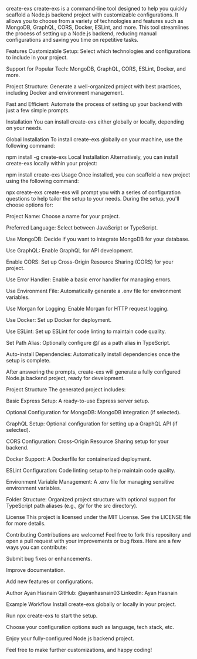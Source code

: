 create-exs
create-exs is a command-line tool designed to help you quickly scaffold a Node.js backend project with customizable configurations. It allows you to choose from a variety of technologies and features such as MongoDB, GraphQL, CORS, Docker, ESLint, and more. This tool streamlines the process of setting up a Node.js backend, reducing manual configurations and saving you time on repetitive tasks.

Features
Customizable Setup: Select which technologies and configurations to include in your project.

Support for Popular Tech: MongoDB, GraphQL, CORS, ESLint, Docker, and more.

Project Structure: Generate a well-organized project with best practices, including Docker and environment management.

Fast and Efficient: Automate the process of setting up your backend with just a few simple prompts.

Installation
You can install create-exs either globally or locally, depending on your needs.

Global Installation
To install create-exs globally on your machine, use the following command:

npm install -g create-exs
Local Installation
Alternatively, you can install create-exs locally within your project:

npm install create-exs
Usage
Once installed, you can scaffold a new project using the following command:

npx create-exs
create-exs will prompt you with a series of configuration questions to help tailor the setup to your needs. During the setup, you'll choose options for:

Project Name: Choose a name for your project.

Preferred Language: Select between JavaScript or TypeScript.

Use MongoDB: Decide if you want to integrate MongoDB for your database.

Use GraphQL: Enable GraphQL for API development.

Enable CORS: Set up Cross-Origin Resource Sharing (CORS) for your project.

Use Error Handler: Enable a basic error handler for managing errors.

Use Environment File: Automatically generate a .env file for environment variables.

Use Morgan for Logging: Enable Morgan for HTTP request logging.

Use Docker: Set up Docker for deployment.

Use ESLint: Set up ESLint for code linting to maintain code quality.

Set Path Alias: Optionally configure @/ as a path alias in TypeScript.

Auto-install Dependencies: Automatically install dependencies once the setup is complete.

After answering the prompts, create-exs will generate a fully configured Node.js backend project, ready for development.

Project Structure
The generated project includes:

Basic Express Setup: A ready-to-use Express server setup.

Optional Configuration for MongoDB: MongoDB integration (if selected).

GraphQL Setup: Optional configuration for setting up a GraphQL API (if selected).

CORS Configuration: Cross-Origin Resource Sharing setup for your backend.

Docker Support: A Dockerfile for containerized deployment.

ESLint Configuration: Code linting setup to help maintain code quality.

Environment Variable Management: A .env file for managing sensitive environment variables.

Folder Structure: Organized project structure with optional support for TypeScript path aliases (e.g., @/ for the src directory).

License
This project is licensed under the MIT License. See the LICENSE file for more details.

Contributing
Contributions are welcome! Feel free to fork this repository and open a pull request with your improvements or bug fixes. Here are a few ways you can contribute:

Submit bug fixes or enhancements.

Improve documentation.

Add new features or configurations.

Author
Ayan Hasnain
GitHub: @ayanhasnain03
LinkedIn: Ayan Hasnain

Example Workflow
Install create-exs globally or locally in your project.

Run npx create-exs to start the setup.

Choose your configuration options such as language, tech stack, etc.

Enjoy your fully-configured Node.js backend project.

Feel free to make further customizations, and happy coding!
